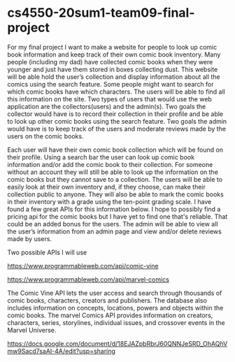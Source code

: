 # cs4550-20sum1-team09-final-project

For my final project I want to make a website for people to look up comic book information and keep track of their own comic book inventory. Many people (including my dad) have collected comic books when they were younger and just have them stored in boxes collecting dust. This website will be able hold the user’s collection and display information about all the comics using the search feature. Some people might want to search for which comic books have which characters. The users will be able to find all this information on the site. Two types of users that would use the web application are the collectors(users) and the admin(s). Two goals the collector would have is to record their collection in their profile and be able to look up other comic books using the search feature. Two goals the admin would have is to keep track of the users and moderate reviews made by the users on the comic books. 

Each user will have their own comic book collection which will be found on their profile. Using a search bar the user can look up comic book information and/or add the comic book to their collection. For someone without an account they will still be able to look up the information on the comic books but they cannot save to a collection. The users will be able to easily look at their own inventory and, if they choose, can make their collection public to anyone. They will also be able to mark the comic books in their inventory with a grade using the ten-point grading scale. I have found a few great APIs for this information below. I hope to possibly find a pricing api for the comic books but I have yet to find one that's reliable. That could be an added bonus for the users. The admin will be able to view all the user’s information from an admin page and view and/or delete reviews made by users.

Two possible APIs I will use

https://www.programmableweb.com/api/comic-vine

https://www.programmableweb.com/api/marvel-comics

The Comic Vine API lets the user access and search through thousands of comic books, characters, creators and publishers. The database also includes information on concepts, locations, powers and objects within the comic books. The marvel Comics API provides information on creators, characters, series, storylines, individual issues, and crossover events in the Marvel Universe.

https://docs.google.com/document/d/18EJAZpbRbrJ60QNNJeSRD_OhAQhVmw9Sacd7saAI-4A/edit?usp=sharing
